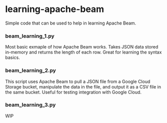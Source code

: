 # learning-apache-beam
Simple code that can be used to help in learning Apache Beam.

### beam_learning_1.py
Most basic exmaple of how Apache Beam works. Takes JSON data stored in-memory and returns the length of each row. Great for learning the syntax basics.

### beam_learning_2.py
This script uses Apache Beam to pull a JSON file from a Google Cloud Storage bucket, manipulate the data in the file, and output it as a CSV file in the same bucket. Useful for testing integration with Google Cloud.

### beam_learning_3.py
WIP

